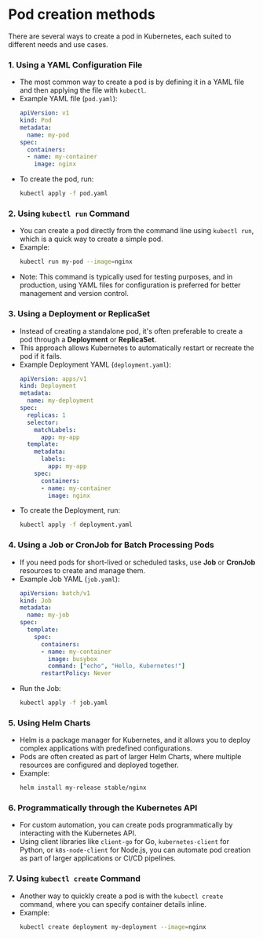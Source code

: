 # Pod creation methods

There are several ways to create a pod in Kubernetes, each suited to different needs and use cases.

### 1. **Using a YAML Configuration File**
   - The most common way to create a pod is by defining it in a YAML file and then applying the file with `kubectl`.
   - Example YAML file (`pod.yaml`):
     ```yaml
     apiVersion: v1
     kind: Pod
     metadata:
       name: my-pod
     spec:
       containers:
       - name: my-container
         image: nginx
     ```
   - To create the pod, run:
     ```bash
     kubectl apply -f pod.yaml
     ```

### 2. **Using `kubectl run` Command**
   - You can create a pod directly from the command line using `kubectl run`, which is a quick way to create a simple pod.
   - Example:
     ```bash
     kubectl run my-pod --image=nginx
     ```
   - Note: This command is typically used for testing purposes, and in production, using YAML files for configuration is preferred for better management and version control.

### 3. **Using a Deployment or ReplicaSet**
   - Instead of creating a standalone pod, it's often preferable to create a pod through a **Deployment** or **ReplicaSet**.
   - This approach allows Kubernetes to automatically restart or recreate the pod if it fails.
   - Example Deployment YAML (`deployment.yaml`):
     ```yaml
     apiVersion: apps/v1
     kind: Deployment
     metadata:
       name: my-deployment
     spec:
       replicas: 1
       selector:
         matchLabels:
           app: my-app
       template:
         metadata:
           labels:
             app: my-app
         spec:
           containers:
           - name: my-container
             image: nginx
     ```
   - To create the Deployment, run:
     ```bash
     kubectl apply -f deployment.yaml
     ```

### 4. **Using a Job or CronJob for Batch Processing Pods**
   - If you need pods for short-lived or scheduled tasks, use **Job** or **CronJob** resources to create and manage them.
   - Example Job YAML (`job.yaml`):
     ```yaml
     apiVersion: batch/v1
     kind: Job
     metadata:
       name: my-job
     spec:
       template:
         spec:
           containers:
           - name: my-container
             image: busybox
             command: ["echo", "Hello, Kubernetes!"]
           restartPolicy: Never
     ```
   - Run the Job:
     ```bash
     kubectl apply -f job.yaml
     ```

### 5. **Using Helm Charts**
   - Helm is a package manager for Kubernetes, and it allows you to deploy complex applications with predefined configurations.
   - Pods are often created as part of larger Helm Charts, where multiple resources are configured and deployed together.
   - Example:
     ```bash
     helm install my-release stable/nginx
     ```

### 6. **Programmatically through the Kubernetes API**
   - For custom automation, you can create pods programmatically by interacting with the Kubernetes API.
   - Using client libraries like `client-go` for Go, `kubernetes-client` for Python, or `k8s-node-client` for Node.js, you can automate pod creation as part of larger applications or CI/CD pipelines.

### 7. **Using `kubectl create` Command**
   - Another way to quickly create a pod is with the `kubectl create` command, where you can specify container details inline.
   - Example:
     ```bash
     kubectl create deployment my-deployment --image=nginx
     ```